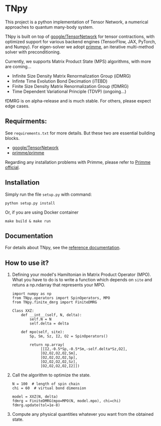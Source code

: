 # TNpy

This project is a python implementation of Tensor Network,
a numerical approaches to quantum many-body system.
  

TNpy is built on top of [google/TensorNetwork](https://github.com/google/TensorNetwork) for tensor contractions, 
with optimized support for various backend engines (TensorFlow, JAX, PyTorch, and Numpy). 
For eigen-solver we adopt [primme](https://github.com/primme/primme),
an iterative multi-method solver with preconditioning.

Currently, we supports Matrix Product State (MPS) algorithms, 
with more are coming...
 
* Infinite Size Density Matrix Renormalization Group (iDMRG)
* Infinte Time Evolution Bond Decimation (iTEBD)
* Finite Size Density Matrix Renormalization Group (fDMRG)
* Time Dependent Variational Principle (TDVP) (ongoing...)

fDMRG is on alpha-release and is much stable. 
For others, please expect edge cases.

## Requirments:

See `requirements.txt` for more details.
But these two are essential building blocks.

  * [google/TensorNetwork](https://github.com/google/TensorNetwork)
  * [primme/primme](https://github.com/primme/primme)

Regarding any installation problems with Primme,
please refer to [Primme official](http://www.cs.wm.edu/~andreas/software/). 

## Installation
Simply run the file `setup.py` with command:    
```
python setup.py install    
```
Or, if you are using Docker container
```
make build & make run
```
   
## Documentation
For details about TNpy, see the [reference documentation](https://tanlin2013.github.io/TNpy/).
    
## How to use it?
1. Defining your model's Hamiltonian in Matrix Product Operator (MPO).
 What you have to do is to write a function which depends on `site` and retuns a np.ndarray that represents your MPO.

   ```
   import numpy as np
   from TNpy.operators import SpinOperators, MPO
   from TNpy.finite_dmrg import FiniteDMRG
   
   Class XXZ:
       def __int__(self, N, delta):
           self.N = N
           self.delta = delta
           
       def mpo(self, site):
           Sp, Sm, Sz, I2, O2 = SpinOperators()
           
           return np.array(
                [[I2,-0.5*Sp,-0.5*Sm,-self.delta*Sz,O2],
                [O2,O2,O2,O2,Sm],
                [O2,O2,O2,O2,Sp],
                [O2,O2,O2,O2,Sz],
                [O2,O2,O2,O2,I2]])
   ```
2. Call the algorithm to optimize the state. 
   
   ```
   N = 100  # length of spin chain
   chi = 60  # virtual bond dimension 
   
   model = XXZ(N, delta)
   fdmrg = FiniteDMRG(mpo=MPO(N, model.mpo), chi=chi)
   fdmrg.update(tol=1e-8)
   ```
3. Compute any physical quantities whatever you want from the obtained state.
